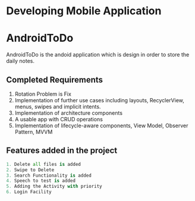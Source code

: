 # Developing Mobile Application

# AndroidToDo

AndroidToDo is the andoid application which is design in order to store the daily notes. 

## Completed Requirements

1. Rotation Problem is Fix
2. Implementation of further use cases including layouts, RecyclerView, menus, swipes and implicit intents.
3. Implementation of architecture components
4. A usable app with CRUD operations
5. Implementation of lifecycle-aware components, View Model, Observer Pattern, MVVM



## Features added in the project

```python
1. Delete all files is added
2. Swipe to Delete
3. Search Functionality is added
4. Speech to test is added
5. Adding the Activity with priority
6. Login Facility
```
